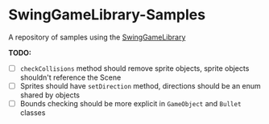 # SwingGameLibrary-Samples
A repository of samples using the [SwingGameLibrary](https://github.com/davidkroukamp/swinggamelibrary)

**TODO:**

- [ ] `checkCollisions` method should remove sprite objects, sprite objects shouldn't reference the Scene
- [ ] Sprites should have `setDirection` method, directions should be an enum shared by objects
- [ ] Bounds checking should be more explicit in `GameObject` and `Bullet` classes
